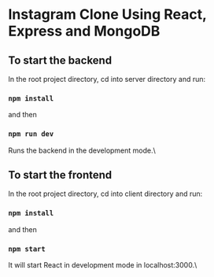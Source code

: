 # Instagram Clone Using React, Express and MongoDB

## To start the backend

In the root project directory, cd into server directory and run:

### `npm install`

and then

### `npm run dev`

Runs the backend in the development mode.\

## To start the frontend

In the root project directory, cd into client directory and run:

### `npm install`

and then

### `npm start`

It will start React in development mode in localhost:3000.\
